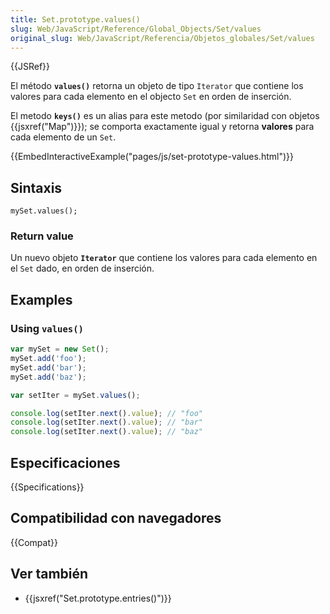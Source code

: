 ```yaml
---
title: Set.prototype.values()
slug: Web/JavaScript/Reference/Global_Objects/Set/values
original_slug: Web/JavaScript/Referencia/Objetos_globales/Set/values
---
```


{{JSRef}}

El método **`values()`** retorna un objeto de tipo `Iterator` que contiene los valores para cada elemento en el objecto `Set` en orden de inserción.

El metodo **`keys()`** es un alias para este metodo (por similaridad con objetos {{jsxref("Map")}}); se comporta exactamente igual y retorna **valores** para cada elemento de un `Set`.

{{EmbedInteractiveExample("pages/js/set-prototype-values.html")}}

## Sintaxis

```
mySet.values();
```

### Return value

Un nuevo objeto **`Iterator`** que contiene los valores para cada elemento en el `Set` dado, en orden de inserción.

## Examples

### Using `values()`

```js
var mySet = new Set();
mySet.add('foo');
mySet.add('bar');
mySet.add('baz');

var setIter = mySet.values();

console.log(setIter.next().value); // "foo"
console.log(setIter.next().value); // "bar"
console.log(setIter.next().value); // "baz"
```

## Especificaciones

{{Specifications}}

## Compatibilidad con navegadores

{{Compat}}

## Ver también

- {{jsxref("Set.prototype.entries()")}}
